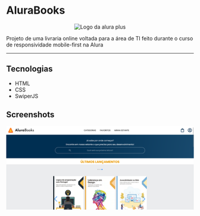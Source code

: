 # AluraBooks
<p align="center"> <img src="https://github.com/MonicaHillman/alurabooks/blob/aula05/img/Logo.svg" alt="Logo da alura plus"> </p>
Projeto de uma livraria online voltada para a área de TI feito durante o curso de responsividade mobile-first na Alura

<hr>

## Tecnologias
* HTML
* CSS
* SwiperJS

## Screenshots
![Screenshot da tela inicial do AluraBooks](https://github.com/gabrieldenti/alurabooks/blob/main/img/Print%20do%20site%20AluraBooks.png?raw=true)
